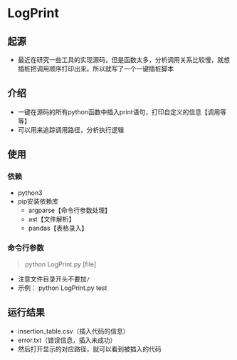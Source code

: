# LogPrint
## 起源
- 最近在研究一些工具的实现源码，但是函数太多，分析调用关系比较慢，就想插桩把调用顺序打印出来。所以就写了一个一键插桩脚本

## 介绍
- 一键在源码的所有python函数中插入print语句，打印自定义的信息【调用等等】
- 可以用来追踪调用路径，分析执行逻辑
## 使用
### 依赖
- python3
- pip安装依赖库
  - argparse【命令行参数处理】
  - ast【文件解析】
  - pandas【表格录入】
### 命令行参数
> python LogPrint.py [file]
- 注意文件目录开头不要加`/`
- 示例：
python LogPrint.py test

## 运行结果
- insertion_table.csv（插入代码的信息）
- error.txt（错误信息，插入未成功）
- 然后打开显示的对应路径，就可以看到被插入的代码
